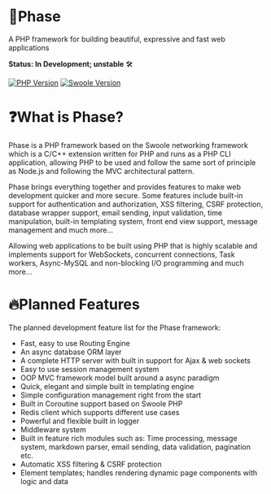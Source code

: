 # 💫Phase
A PHP framework for building beautiful, expressive and fast web applications

**Status: In Development; unstable** 🛠

[![PHP Version](https://img.shields.io/badge/PHP-%3E=7.1-brightgreen.svg?maxAge=2592000)](https://secure.php.net/)
[![Swoole Version](https://img.shields.io/badge/swoole-%3E=4.2.1-brightgreen.svg?maxAge=2592000)](https://github.com/swoole/swoole-src)

# ❓What is Phase?
Phase is a PHP framework based on the Swoole networking framework which is a C/C++ extension written for PHP and runs as a PHP CLI application, allowing PHP to be used and follow the same sort of principle as Node.js and following the MVC architectural pattern.

Phase brings everything together and provides features to make web development quicker and more secure. Some features include built-in support for authentication and authorization, XSS filtering, CSRF protection, database wrapper support, email sending, input validation, time manipulation, built-in templating system, front end view support, message management and much more...

Allowing web applications to be built using PHP that is highly scalable and implements support for WebSockets, concurrent connections, Task workers, Async-MySQL and non-blocking I/O programming and much more...

# 🔥Planned Features
The planned development feature list for the Phase framework:
- Fast, easy to use Routing Engine
- An async database ORM layer
- A complete HTTP server with built in support for Ajax & web sockets
- Easy to use session management system
- OOP MVC framework model built around a async paradigm
- Quick, elegant and simple built in templating engine
- Simple configuration management right from the start
- Built in Coroutine support based on Swoole PHP
- Redis client which supports different use cases
- Powerful and flexible built in logger
- Middleware system
- Built in feature rich modules such as: Time processing, message system, markdown parser, email sending, data validation, pagination etc.
- Automatic XSS filtering & CSRF protection
- Element templates; handles rendering dynamic page components with logic and data
